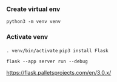 ### Create virtual env
`python3 -m venv venv`
### Activate venv
`. venv/bin/activate`
`pip3 install Flask`

`flask --app server run --debug`



 https://flask.palletsprojects.com/en/3.0.x/